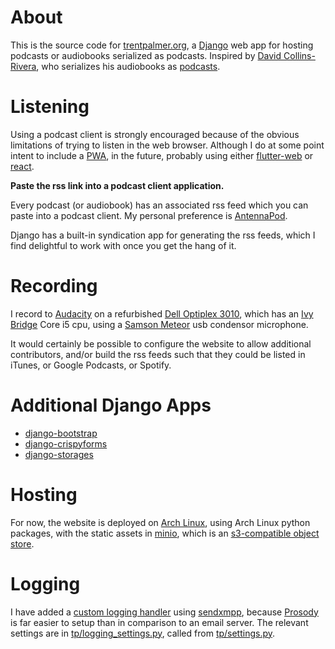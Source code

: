 # About
This is the source code for [trentpalmer.org](https://trentpalmer.org),
a [Django](https://www.djangoproject.com/) web app for hosting podcasts
or audiobooks serialized as podcasts.
Inspired by [David Collins-Rivera](https://hackerpublicradio.org/eps.php?id=1933),
who serializes his audiobooks as [podcasts](https://stardrifter.podbean.com/).

# Listening
Using a podcast client is strongly encouraged because of the obvious limitations
of trying to listen in the web browser. Although I do at some point intent to include
a [PWA](https://en.wikipedia.org/wiki/Progressive_web_application),
in the future, probably using either [flutter-web](https://flutter.dev/web)
or [react](https://reactjs.org/).

**Paste the rss link into a podcast client application.**

Every podcast (or audiobook) has an associated rss feed which you can paste into
a podcast client. My personal preference is [AntennaPod](https://antennapod.org/).

Django has a built-in syndication app for generating the rss feeds, which I find
delightful to work with once you get the hang of it.

# Recording
I record to [Audacity](https://www.audacityteam.org/) on a refurbished
[Dell Optiplex 3010](https://www.amazon.com/Dell-3010-Performance-Certified-Refurbished/dp/B07C3H4KSX/0),
which has an [Ivy Bridge](https://en.wikipedia.org/wiki/Ivy_Bridge_(microarchitecture))
Core i5 cpu, using a
[Samson Meteor](https://www.amazon.com/Samson-Meteor-Studio-Condenser-Microphone/dp/B004MF39YS)
usb condensor microphone.

It would certainly be possible to configure the website to allow additional contributors, and/or
build the rss feeds such that they could be listed in iTunes, or Google Podcasts, or Spotify.

# Additional Django Apps
* [django-bootstrap](https://pypi.org/project/django-bootstrap4/)
* [django-crispyforms](https://pypi.org/project/django-crispy-forms/)
* [django-storages](https://pypi.org/project/django-storages/)

# Hosting
For now, the website is deployed on [Arch Linux](https://archlinux.org/),
using Arch Linux python packages,
with the static assets in
[minio](https://min.io/), which is an
[s3-compatible object store](https://en.wikipedia.org/wiki/Amazon_S3).

# Logging
I have added a
[custom logging handler](https://github.com/TrentSPalmer/trentpalmerdotorg/blob/master/tp/sendxmpp_handler.py)
using [sendxmpp](https://sendxmpp.hostname.sk/),
because [Prosody](https://prosody.im/) is far easier to setup than in comparison to
an email server. The relevant settings are in
[tp/logging_settings.py](https://github.com/TrentSPalmer/trentpalmerdotorg/blob/master/tp/logging_settings.py),
called from [tp/settings.py](https://github.com/TrentSPalmer/trentpalmerdotorg/blob/master/tp/settings.py).
